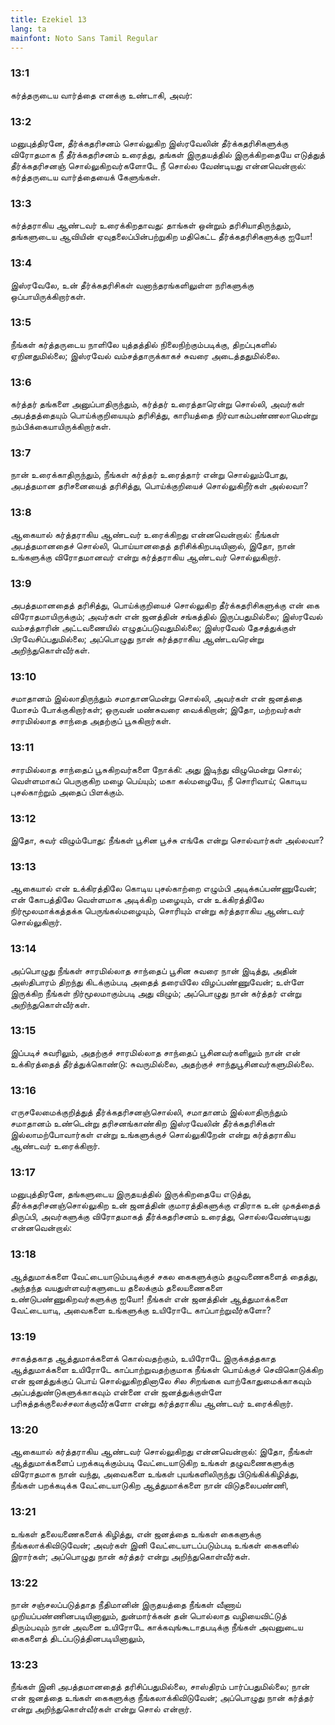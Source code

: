 ```yaml
---
title: Ezekiel 13
lang: ta
mainfont: Noto Sans Tamil Regular
---
```


###  13:1

கர்த்தருடைய வார்த்தை எனக்கு உண்டாகி, அவர்:

###  13:2

மனுபுத்திரனே, தீர்க்கதரிசனம் சொல்லுகிற இஸ்ரவேலின் தீர்க்கதரிசிகளுக்கு விரோதமாக நீ தீர்க்கதரிசனம் உரைத்து, தங்கள் இருதயத்தில் இருக்கிறதையே எடுத்துத் தீர்க்கதரிசனஞ் சொல்லுகிறவர்களோடே நீ சொல்ல வேண்டியது என்னவென்றால்: கர்த்தருடைய வார்த்தையைக் கேளுங்கள்.

###  13:3

கர்த்தராகிய ஆண்டவர் உரைக்கிறதாவது: தாங்கள் ஒன்றும் தரிசியாதிருந்தும், தங்களுடைய ஆவியின் ஏவுதலைப்பின்பற்றுகிற மதிகெட்ட தீர்க்கதரிசிகளுக்கு ஐயோ!

###  13:4

இஸ்ரவேலே, உன் தீர்க்கதரிசிகள் வனாந்தரங்களிலுள்ள நரிகளுக்கு ஒப்பாயிருக்கிறார்கள்.

###  13:5

நீங்கள் கர்த்தருடைய நாளிலே யுத்தத்தில் நிலைநிற்கும்படிக்கு, திறப்புகளில் ஏறினதுமில்லை; இஸ்ரவேல் வம்சத்தாருக்காகச் சுவரை அடைத்ததுமில்லை.

###  13:6

கர்த்தர் தங்களை அனுப்பாதிருந்தும், கர்த்தர் உரைத்தாரென்று சொல்லி, அவர்கள் அபத்தத்தையும் பொய்க்குறியையும் தரிசித்து, காரியத்தை நிர்வாகம்பண்ணலாமென்று நம்பிக்கையாயிருக்கிறார்கள்.

###  13:7

நான் உரைக்காதிருந்தும், நீங்கள் கர்த்தர் உரைத்தார் என்று சொல்லும்போது, அபத்தமான தரிசனையைத் தரிசித்து, பொய்க்குறியைச் சொல்லுகிறீர்கள் அல்லவா?

###  13:8

ஆகையால் கர்த்தராகிய ஆண்டவர் உரைக்கிறது என்னவென்றால்: நீங்கள் அபத்தமானதைச் சொல்லி, பொய்யானதைத் தரிசிக்கிறபடியினால், இதோ, நான் உங்களுக்கு விரோதமானவர் என்று கர்த்தராகிய ஆண்டவர் சொல்லுகிறார்.

###  13:9

அபத்தமானதைத் தரிசித்து, பொய்க்குறியைச் சொல்லுகிற தீர்க்கதரிசிகளுக்கு என் கை விரோதமாயிருக்கும்; அவர்கள் என் ஜனத்தின் சங்கத்தில் இருப்பதுமில்லை; இஸ்ரவேல் வம்சத்தாரின் அட்டவணையில் எழுதப்படுவதுமில்லை; இஸ்ரவேல் தேசத்துக்குள் பிரவேசிப்பதுமில்லை; அப்பொழுது நான் கர்த்தராகிய ஆண்டவரென்று அறிந்துகொள்வீர்கள்.

###  13:10

சமாதானம் இல்லாதிருந்தும் சமாதானமென்று சொல்லி, அவர்கள் என் ஜனத்தை மோசம் போக்குகிறார்கள்; ஒருவன் மண்சுவரை வைக்கிறான்; இதோ, மற்றவர்கள் சாரமில்லாத சாந்தை அதற்குப் பூசுகிறார்கள்.

###  13:11

சாரமில்லாத சாந்தைப் பூசுகிறவர்களை நோக்கி: அது இடிந்து விழுமென்று சொல்; வெள்ளமாகப் பெருகுகிற மழை பெய்யும்; மகா கல்மழையே, நீ சொரிவாய்; கொடிய புசல்காற்றும் அதைப் பிளக்கும்.

###  13:12

இதோ, சுவர் விழும்போது: நீங்கள் பூசின பூச்சு எங்கே என்று சொல்வார்கள் அல்லவா?

###  13:13

ஆகையால் என் உக்கிரத்திலே கொடிய புசல்காற்றை எழும்பி அடிக்கப்பண்ணுவேன்; என் கோபத்திலே வெள்ளமாக அடிக்கிற மழையும், என் உக்கிரத்திலே நிர்மூலமாக்கத்தக்க பெருங்கல்மழையும், சொரியும் என்று கர்த்தராகிய ஆண்டவர் சொல்லுகிறார்.

###  13:14

அப்பொழுது நீங்கள் சாரமில்லாத சாந்தைப் பூசின சுவரை நான் இடித்து, அதின் அஸ்திபாரம் திறந்து கிடக்கும்படி அதைத் தரையிலே விழப்பண்ணுவேன்; உள்ளே இருக்கிற நீங்கள் நிர்மூலமாகும்படி அது விழும்; அப்பொழுது நான் கர்த்தர் என்று அறிந்துகொள்வீர்கள்.

###  13:15

இப்படிச் சுவரிலும், அதற்குச் சாரமில்லாத சாந்தைப் பூசினவர்களிலும் நான் என் உக்கிரத்தைத் தீர்த்துக்கொண்டு: சுவருமில்லை, அதற்குச் சாந்துபூசினவர்களுமில்லை.

###  13:16

எருசலேமைக்குறித்துத் தீர்க்கதரிசனஞ்சொல்லி, சமாதானம் இல்லாதிருந்தும் சமாதானம் உண்டென்று தரிசனங்காண்கிற இஸ்ரவேலின் தீர்க்கதரிசிகள் இல்லாமற்போவார்கள் என்று உங்களுக்குச் சொல்லுகிறேன் என்று கர்த்தராகிய ஆண்டவர் உரைக்கிறார்.

###  13:17

மனுபுத்திரனே, தங்களுடைய இருதயத்தில் இருக்கிறதையே எடுத்து, தீர்க்கதரிசனஞ்சொல்லுகிற உன் ஜனத்தின் குமாரத்திகளுக்கு எதிராக உன் முகத்தைத் திருப்பி, அவர்களுக்கு விரோதமாகத் தீர்க்கதரிசனம் உரைத்து, சொல்லவேண்டியது என்னவென்றால்:

###  13:18

ஆத்துமாக்களை வேட்டையாடும்படிக்குச் சகல கைகளுக்கும் தழுவணைகளைத் தைத்து, அந்தந்த வயதுள்ளவர்களுடைய தலைக்கும் தலையணைகளை உண்டுபண்ணுகிறவர்களுக்கு ஐயோ! நீங்கள் என் ஜனத்தின் ஆத்துமாக்களை வேட்டையாடி, அவைகளை உங்களுக்கு உயிரோடே காப்பாற்றுவீர்களோ?

###  13:19

சாகத்தகாத ஆத்துமாக்களைக் கொல்வதற்கும், உயிரோடே இருக்கத்தகாத ஆத்துமாக்களை உயிரோடே காப்பாற்றுவதற்குமாக நீங்கள் பொய்க்குச் செவிகொடுக்கிற என் ஜனத்துக்குப் பொய் சொல்லுகிறதினாலே சில சிறங்கை வாற்கோதுமைக்காகவும் அப்பத்துண்டுகளுக்காகவும் என்னை என் ஜனத்துக்குள்ளே பரிசுத்தக்குலைச்சலாக்குவீர்களோ என்று கர்த்தராகிய ஆண்டவர் உரைக்கிறார்.

###  13:20

ஆகையால் கர்த்தராகிய ஆண்டவர் சொல்லுகிறது என்னவென்றால்: இதோ, நீங்கள் ஆத்துமாக்களைப் பறக்கடிக்கும்படி வேட்டையாடுகிற உங்கள் தழுவணைகளுக்கு விரோதமாக நான் வந்து, அவைகளை உங்கள் புயங்களிலிருந்து பிடுங்கிக்கிழித்து, நீங்கள் பறக்கடிக்க வேட்டையாடுகிற ஆத்துமாக்களை நான் விடுதலைபண்ணி,

###  13:21

உங்கள் தலையணைகளைக் கிழித்து, என் ஜனத்தை உங்கள் கைகளுக்கு நீங்கலாக்கிவிடுவேன்; அவர்கள் இனி வேட்டையாடப்படும்படி உங்கள் கைகளில் இரார்கள்; அப்பொழுது நான் கர்த்தர் என்று அறிந்துகொள்வீர்கள்.

###  13:22

நான் சஞ்சலப்படுத்தாத நீதிமானின் இருதயத்தை நீங்கள் வீணாய் முறியப்பண்ணினபடியினாலும், துன்மார்க்கன் தன் பொல்லாத வழியைவிட்டுத் திரும்பவும் நான் அவனை உயிரோடே காக்கவுங்கூடாதபடிக்கு நீங்கள் அவனுடைய கைகளைத் திடப்படுத்தினபடியினாலும்,

###  13:23

நீங்கள் இனி அபத்தமானதைத் தரிசிப்பதுமில்லை, சாஸ்திரம் பார்ப்பதுமில்லை; நான் என் ஜனத்தை உங்கள் கைகளுக்கு நீங்கலாக்கிவிடுவேன்; அப்பொழுது நான் கர்த்தர் என்று அறிந்துகொள்வீர்கள் என்று சொல் என்றார்.

